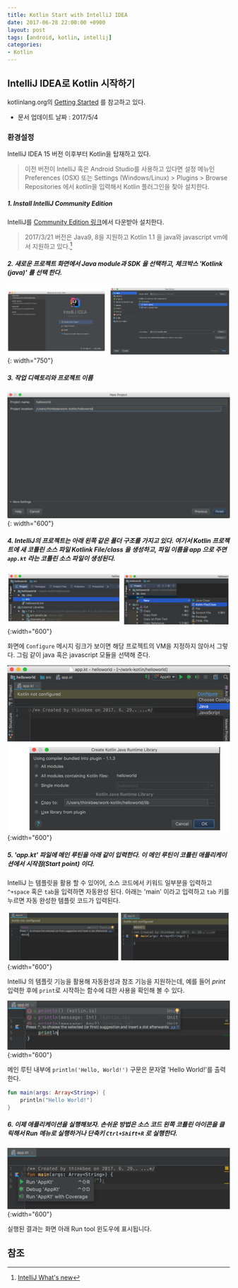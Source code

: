 ```yaml
---
title: Kotlin Start with IntelliJ IDEA
date: 2017-06-28 22:00:00 +0900
layout: post
tags: [android, kotlin, intellij]
categories:
- Kotlin
---
```



## IntelliJ IDEA로 Kotlin 시작하기

kotlinlang.org의 [Getting Started](https://kotlinlang.org/docs/tutorials/getting-started.html) 를 참고하고 있다.
 - 문서 업데이트 날짜 : 2017/5/4


### 환경설정

IntelliJ IDEA 15 버전 이후부터 Kotlin을 탑재하고 있다.

> 이전 버전이 IntelliJ 혹은 Android Studio를 사용하고 있다면 설정 메뉴인 Preferences (OSX) 또는 Settings (Windows/Linux) > Plugins > Browse Repositories 에서 *kotlin*을 입력해서 Kotlin 플러그인을 찾아 설치한다.

##### 1. Install IntelliJ Community Edition

IntelliJ를 [Community Edition 링크](http://www.jetbrains.com/idea/download/index.html)에서 다운받아 설치한다.

> 2017/3/21 버전은 Java9, 8을 지원하고 Kotlin 1.1 을 java와 javascript vm에서 지원하고 있다.[^2]


##### 2. 새로운 프로젝트 화면에서 Java module과 SDK 을 선택하고, 체크박스 'Kotlink (java)' 를 선택 한다.

![](/images/kotlin/intellij-new-prj.png){: width="750"}


##### 3. 작업 디렉토리와 프로젝트 이름

![](/images/kotlin/intellij-new-prj-03.png){: width="600"}


##### 4. IntelliJ의 프로젝트는 아래 왼쪽 같은 폴더 구조를 가지고 있다. 여기서 Kotlin 프로젝트에 새 코틀린 소스 파일 **Kotlink File/class** 을 생성하고,  파일 이름을 *app* 으로 주면 `app.kt` 라는 코틀린 소스 파일이 생성된다.

![New Source](/images/kotlin/intellij-new-prj-new-source.png){:width="600"}

화면에 `Configure` 메시지 링크가 보이면 해당 프로젝트의 VM을 지정하지 않아서 그렇다. 그림 같이 java 혹은 javascript 모듈을 선택해 준다.

![Project configure](/images/kotlin/intellij-new-prj-java.png){:width="600"}


##### 5. 'app.kt' 파일에 메인 루틴을 아래 같이 입력한다. 이 메인 루틴이 코틀린 애플리케이션에서 시작점(Start point) 이다. 

IntelliJ 는 템플릿을 활용 할 수 있어어, 소스 코드에서 키워드 일부분을 입력하고 `^+space` 혹은 `tab`을 입력하면 자동완성 된다. 아래는 'main' 이라고 입력하고 `tab` 키를 누르면 자동 완성한 템플릿 코드가 입력된다.

![main template](/images/kotlin/intellij-new-prj-main.png){:width="600"}


IntelliJ 의 템플릿 기능을 활용해 자동완성과 참조 기능을 지원하는데, 예를 들어 *print* 입력한 후에 `print`로 시작하는 함수에 대한 사용을 확인해 볼 수 있다.

![Autocompletion](/images/kotlin/intellij-new-prj-println-template.png){:width="600"}

메인 루틴 내부에 `println('Hello, World!')` 구문은 문자열 'Hello World!'를 출력한다.

```kotlin
fun main(args: Array<String>) {
    println("Hello World!")
}
```


##### 6. 이제 애플리케이션을 실행해보자. 손쉬운 방법은 소스 코드 왼쪽 코틀린 아이콘을 클릭해서 Run 메뉴로 실행하거나 단축키 `Ctrl+Shift+R` 로 실행한다.

![Run project](/images/kotlin/intellij-new-prj-run.png){:width="600"}

실행된 결과는 화면 아래 Run tool 윈도우에 표시됩니다.


## 참조

[^2]: [IntelliJ What's new](https://www.jetbrains.com/idea/whatsnew/)

